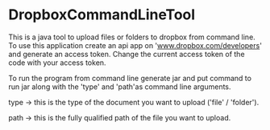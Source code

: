 # DropboxCommandLineTool

This is a java tool to upload files or folders to dropbox from command line.
To use this application create an api app on 'www.dropbox.com/developers' and generate an access token.
Change the current access token of the code with your access token.

To run the program from command line generate jar and put command to run jar along with the 'type' and 'path'as command line arguments.

type -> this is the type of the document you want to upload ('file' / 'folder').

path -> this is the  fully qualified path of the file you want to upload.
